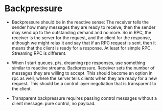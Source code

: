 # Backpressure

* Backpressure should be in the reactive sense: The receiver tells the
  sender how many messages they are ready to receive, then the sender
  may send up to the outstanding demand and no more. So in RPC, the
  receiver is the server for the request, and the client for the
  response, although we might relax it and say that if an RPC request
  is sent, then it means that the client is ready for a response. At
  least for simple RPC. Streaming RPC is different.

* When I start queues, p/s, dreaming rpc responses, use something
  similar to reactive streams. Backpressure. Receiver sets the number of
  messages they are willing to accept. This should become an option in
  rpc as well, where the server tells clients when they are ready for a
  new request. This should be a control layer negotiation that is
  transparent to the client.

* Transparent backpressure requires passing control messages without a
  client message: pure control, no payload.
